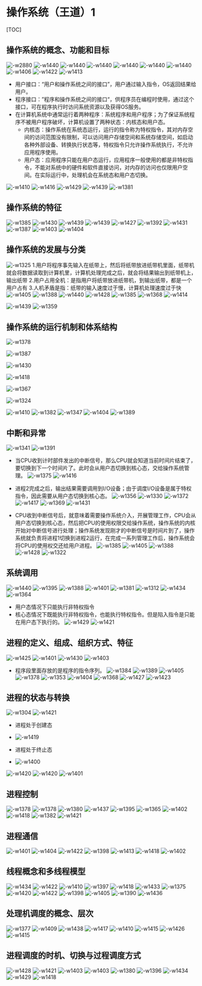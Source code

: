 # 操作系统（王道）1
[TOC]
## 操作系统的概念、功能和目标
![-w2880](media/16353348410193/16353351350744.jpg)
![-w1440](media/16353348410193/16353353396137.jpg)
![-w1440](media/16353348410193/16353355574168.jpg)
![-w1440](media/16353348410193/16353356503104.jpg)
![-w1440](media/16353348410193/16353358787774.jpg)
![-w1440](media/16353348410193/16353359537122.jpg)
![-w1440](media/16353348410193/16353360136646.jpg)
![-w1406](media/16353348410193/16353360838087.jpg)
![-w1422](media/16353348410193/16353361622782.jpg)
![-w1413](media/16353348410193/16353367663830.jpg)
- 用户接口：“用户和操作系统之间的接口”，用户通过输入指令，OS返回结果给用户。
- 程序接口：”程序和操作系统之间的接口“，供程序员在编程时使用，通过这个接口，可在程序执行时访问系统资源以及获得OS服务。
- 在计算机系统中通常运行着两种程序：系统程序和用户程序；为了保证系统程序不被用户程序破坏，计算机设置了两种状态：内核态和用户态。
    - 内核态：操作系统在系统态运行，运行的指令称为特权指令，其对内存空间的访问范围没有限制，可以访问用户存储空间和系统存储空间，如启动各种外部设备、转换执行状态等，特权指令只允许操作系统执行，不允许应用程序使用。
    - 用户态：应用程序只能在用户态运行，应用程序一般使用的都是非特权指令，不能对系统中的硬件和软件直接访问，对内存的访问也仅限用户空间。在实际运行中，处理机会在系统态和用户态切换。

![-w1410](media/16353348410193/16353371279832.jpg)
![-w1416](media/16353348410193/16353372103469.jpg)
![-w1429](media/16353348410193/16353372891959.jpg)
![-w1439](media/16353348410193/16353374316993.jpg)
![-w1381](media/16353348410193/16353375142164.jpg)

## 操作系统的特征
![-w1385](media/16353348410193/16353380007041.jpg)
![-w1430](media/16353348410193/16353384723402.jpg)
![-w1439](media/16353348410193/16353386171195.jpg)
![-w1439](media/16353348410193/16353388295555.jpg)
![-w1427](media/16353348410193/16353389481380.jpg)
![-w1392](media/16353348410193/16353392366771.jpg)
![-w1431](media/16353348410193/16353393339772.jpg)
![-w1387](media/16353348410193/16353394585274.jpg)
![-w1403](media/16353348410193/16353397279674.jpg)
![-w1404](media/16353348410193/16353398455203.jpg)


## 操作系统的发展与分类
![-w1325](media/16353348410193/16353415540292.jpg)
1.用户将程序事先输入在纸带上，然后将纸带放进纸带机里面，纸带机就会将数据读取到计算机里，计算机处理完成之后，就会将结果输出到纸带机上，输出纸带                2.用户占用全机：是指用户将纸带放进纸带机，到输出纸带，都是一个用户占有
3.人机矛盾是指：纸带的输入速度过于慢，计算机处理速度过于快
![-w1405](media/16353348410193/16353420522736.jpg)
![-w1388](media/16353348410193/16353422544834.jpg)
![-w1440](media/16353348410193/16353424598200.jpg)
![-w1428](media/16353348410193/16353426215960.jpg)
![-w1385](media/16353348410193/16353427307897.jpg)
![-w1368](media/16353348410193/16353428891031.jpg)
![-w1414](media/16353348410193/16353430076769.jpg)

![-w1439](media/16353348410193/16353431333167.jpg)
![-w1359](media/16353348410193/16353430683135.jpg)

## 操作系统的运行机制和体系结构
![-w1378](media/16353348410193/16353434117117.jpg)

![-w1387](media/16353348410193/16353435202984.jpg)

![-w1430](media/16353348410193/16353436795422.jpg)

![-w1418](media/16353348410193/16353437674061.jpg)

![-w1367](media/16353348410193/16353438371673.jpg)

![-w1324](media/16353348410193/16353438919440.jpg)

![-w1410](media/16353348410193/16353440463741.jpg)
![-w1382](media/16353348410193/16353441502912.jpg)
![-w1347](media/16353348410193/16353442052934.jpg)
![-w1404](media/16353348410193/16353444620731.jpg)
![-w1389](media/16353348410193/16353445764337.jpg)

## 中断和异常 
![-w1341](media/16353348410193/16354220891839.jpg)
![-w1391](media/16353348410193/16354221552609.jpg)
- 当CPU收到计时部件发出的中断信号，那么CPU就会知道当前时间片结束了，要切换到下一个时间片了。此时会从用户态切换到核心态，交给操作系统管理。
![-w1375](media/16353348410193/16354222575209.jpg)
![-w1416](media/16353348410193/16354223305739.jpg)
- 进程2完成之后，输出结果需要调用到I/O设备；由于调度I/O设备是属于特权指令，因此需要从用户态切换到核心态。
![-w1356](media/16353348410193/16354223969484.jpg)
![-w1330](media/16353348410193/16354224178036.jpg)
![-w1372](media/16353348410193/16354224486344.jpg)
![-w1417](media/16353348410193/16354224866651.jpg)
![-w1369](media/16353348410193/16354225197676.jpg)
![-w1431](media/16353348410193/16354225434943.jpg)

- CPU收到中断信号后，就意味着需要操作系统介入，开展管理工作，CPU会从用户态切换到核心态，然后把CPU的使用权限交给操作系统，操作系统的内核开始对中断信号进行处理；操作系统发现刚才的中断信号是时间片到了，操作系统就负责将进程1切换到进程2运行，在完成一系列管理工作后，操作系统会将CPU的使用权交还给用户进程。
![-w1385](media/16353348410193/16354229196006.jpg)
![-w1405](media/16353348410193/16354231448208.jpg)
![-w1388](media/16353348410193/16354232102431.jpg)
![-w1428](media/16353348410193/16354233986982.jpg)
![-w1322](media/16353348410193/16354234927487.jpg)

## 系统调用
![-w1440](media/16353348410193/16354236877257.jpg)
![-w1395](media/16353348410193/16354237950891.jpg)
![-w1388](media/16353348410193/16354239125242.jpg)
![-w1401](media/16353348410193/16354240325297.jpg)
![-w1381](media/16353348410193/16354242460191.jpg)
![-w1312](media/16353348410193/16354243333184.jpg)
![-w1434](media/16353348410193/16354252167406.jpg)
![-w1364](media/16353348410193/16354252270123.jpg)
- 用户态情况下只能执行非特权指令
- 核心态情况下既能执行非特权指令，也能执行特权指令。但是陷入指令是只能在用户态下执行的。
![-w1429](media/16353348410193/16354254061660.jpg)
![-w1421](media/16353348410193/16354255814404.jpg)

## 进程的定义、组成、组织方式、特征
![-w1425](media/16353348410193/16354262109996.jpg)
![-w1401](media/16353348410193/16354264269535.jpg)
![-w1430](media/16353348410193/16354265964038.jpg)
![-w1403](media/16353348410193/16354268548422.jpg)
- 程序段里面存放的是程序的指令序列。
![-w1384](media/16353348410193/16354269221130.jpg)
![-w1389](media/16353348410193/16354271743608.jpg)
![-w1405](media/16353348410193/16354272375654.jpg)
![-w1378](media/16353348410193/16354273084355.jpg)
![-w1353](media/16353348410193/16354274120797.jpg)
![-w1404](media/16353348410193/16354274563350.jpg)
![-w1368](media/16353348410193/16354274802075.jpg)
![-w1427](media/16353348410193/16354275911234.jpg)
![-w1423](media/16353348410193/16354278178445.jpg)

## 进程的状态与转换
![-w1304](media/16353348410193/16354756916078.jpg)
![-w1421](media/16353348410193/16354758714996.jpg)

- 进程处于创建态
- ![-w1419](media/16353348410193/16354759508163.jpg)

- 进程处于终止态
- ![-w1400](media/16353348410193/16354760217253.jpg)

![-w1420](media/16353348410193/16354760747885.jpg)
![-w1420](media/16353348410193/16354762971101.jpg)
![-w1401](media/16353348410193/16354763707794.jpg)

## 进程控制
![-w1378](media/16353348410193/16354819714128.jpg)
![-w1378](media/16353348410193/16354821405822.jpg)
![-w1380](media/16353348410193/16354821875566.jpg)
![-w1437](media/16353348410193/16354823786233.jpg)
![-w1395](media/16353348410193/16354825004579.jpg)
![-w1365](media/16353348410193/16354827864619.jpg)
![-w1402](media/16353348410193/16354828641397.jpg)
![-w1418](media/16353348410193/16354829879218.jpg)
![-w1382](media/16353348410193/16354830436454.jpg)
![-w1421](media/16353348410193/16354830989872.jpg)

## 进程通信
![-w1401](media/16353348410193/16354979567036.jpg)
![-w1404](media/16353348410193/16354980954877.jpg)
![-w1422](media/16353348410193/16354982449790.jpg)
![-w1398](media/16353348410193/16354985297540.jpg)
![-w1413](media/16353348410193/16354986588250.jpg)
![-w1418](media/16353348410193/16354987233105.jpg)
![-w1402](media/16353348410193/16354987856915.jpg)

## 线程概念和多线程模型
![-w1434](media/16353348410193/16355066828036.jpg)
![-w1422](media/16353348410193/16355067884754.jpg)
![-w1410](media/16353348410193/16355070600649.jpg)
![-w1397](media/16353348410193/16355071954834.jpg)
![-w1418](media/16353348410193/16355073345900.jpg)
![-w1433](media/16353348410193/16355074740239.jpg)
![-w1375](media/16353348410193/16355075740274.jpg)
![-w1420](media/16353348410193/16355076765601.jpg)
![-w1422](media/16353348410193/16355077667055.jpg)
![-w1398](media/16353348410193/16355078784875.jpg)
![-w1405](media/16353348410193/16355079514555.jpg)
![-w1390](media/16353348410193/16355079976716.jpg)
![-w1436](media/16353348410193/16355081108592.jpg)

## 处理机调度的概念、层次
![-w1377](media/16353348410193/16355084009430.jpg)
![-w1409](media/16353348410193/16355085576113.jpg)
![-w1438](media/16353348410193/16355088091526.jpg)
![-w1417](media/16353348410193/16355094108315.jpg)
![-w1410](media/16353348410193/16355095772756.jpg)
![-w1415](media/16353348410193/16355096812518.jpg)
![-w1426](media/16353348410193/16355098144422.jpg)
![-w1415](media/16353348410193/16355098961971.jpg)

## 进程调度的时机、切换与过程调度方式
![-w1428](media/16353348410193/16355114857870.jpg)
![-w1421](media/16353348410193/16355117224560.jpg)
![-w1403](media/16353348410193/16355118900933.jpg)
![-w1403](media/16353348410193/16355120097734.jpg)
![-w1380](media/16353348410193/16355120450872.jpg)
![-w1396](media/16353348410193/16355121814481.jpg)
![-w1434](media/16353348410193/16355123926137.jpg)
![-w1429](media/16353348410193/16355125500488.jpg)
![-w1418](media/16353348410193/16355126482274.jpg)
